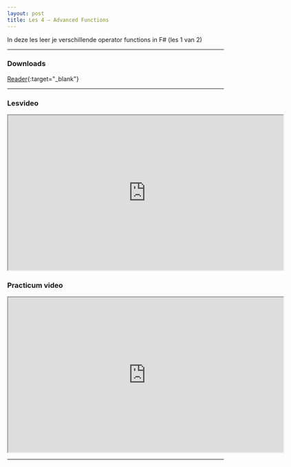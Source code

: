 ```yaml
---
layout: post
title: Les 4 – Advanced Functions
---
```


In deze les leer je verschillende operator functions in F# (les 1 van 2)

***

### Downloads

[Reader](https://drive.google.com/file/d/1kN4JKWf7V6lmqfHF0XFpDsmH4isu1hxU/view?usp=sharing){:target="_blank"}

***

### Lesvideo

<iframe src="https://drive.google.com/file/d/1AW7WComUpliq3WN_y0W5WquCAmSKRaeP/preview" width="640" height="360" allowFullScreen allow="accelerometer; autoplay; encrypted-media; gyroscope; picture-in-picture"></iframe>

### Practicum video

<iframe src="https://drive.google.com/file/d/1NsyrY94d_DWTF9XjTuWU0RVjBF0YYV2B/preview" width="640" height="360" allowFullScreen allow="accelerometer; autoplay; encrypted-media; gyroscope; picture-in-picture"></iframe>

***